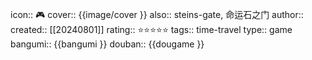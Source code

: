 icon:: 🎮
cover:: {{image/cover }}
also:: steins-gate, 命运石之门
author:: 
created:: [[20240801]]
rating:: ⭐⭐⭐⭐⭐
tags:: time-travel
type:: game
bangumi:: {{bangumi }}
douban:: {{dougame }}
